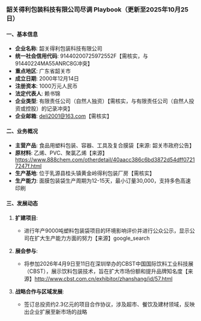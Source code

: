 ### 韶关得利包装科技有限公司尽调 Playbook（更新至2025年10月25日）

#### 一、基本信息
- **企业名称**: 韶关得利包装科技有限公司
- **统一社会信用代码**: 91440200725972552F【需核实，与91440224MA55ANRC8G冲突】
- **重点地区**: 广东省韶关市
- **成立日期**: 2000年12月14日
- **注册资本**: 1000万元人民币
- **法定代表人**: 赖书锦
- **企业类型**: 有限责任公司（自然人独资）【需核实，与有限责任公司（自然人投资或控股）的记录冲突】
- **企业邮箱**: deli2001@163.com【需核实】

#### 二、业务概况
- **主营产品**: 食品用塑料包装、容器、工具及复合膜袋【来源: 韶关市政府公告】
- **原材料**: 乙烯、PVC、聚氯乙烯【来源】https://www.888chem.com/otherdetail/40aacc386c6bd3872d54dff07217247f.html
- **生产基地**: 位于乳源县桂头镇黄金岭得利包装厂房【需核实】
- **生产能力**: 面膜包装袋生产周期为12-15天，最小订量30,000，支持多色高速印刷

#### 三、发展动态
1. **扩建项目**:
   - 进行年产9000吨塑料包装袋项目的环境影响评价并进行公众公示，显示公司在扩大生产能力方面的努力【来源】google_search

2. **展会参与**:
   - 将参加2026年4月9日至11日在深圳举办的CBST中国国际饮料工业科技展（CBST），展示饮料包装技术，旨在扩大市场份额和提升品牌知名度【来源】http://www.cbst.com.cn/exhibitor/zhanshang/id/57.html

3. **战略合作与区域发展**:
   - 签订总投资约2.3亿元的项目合作协议，涉及超市、餐饮及建材领域，反映出企业扩展至新市场的战略